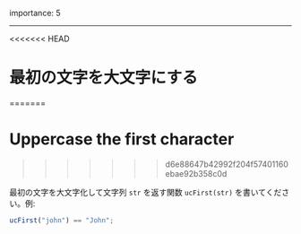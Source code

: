 importance: 5

---

<<<<<<< HEAD
# 最初の文字を大文字にする
=======
# Uppercase the first character
>>>>>>> d6e88647b42992f204f57401160ebae92b358c0d

最初の文字を大文字化して文字列 `str` を返す関数 `ucFirst(str)` を書いてください。例:

```js
ucFirst("john") == "John";
```
